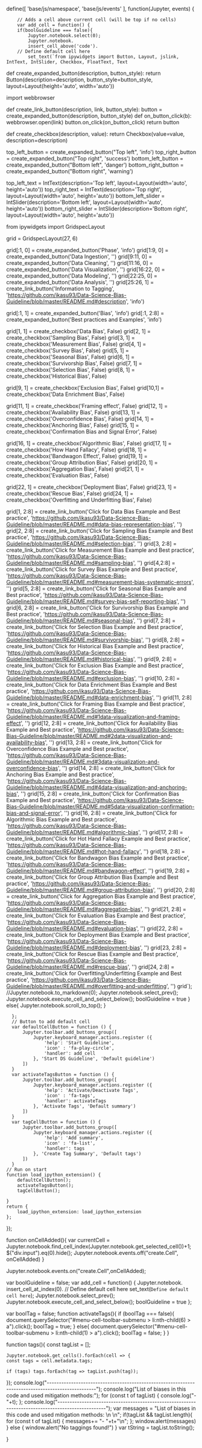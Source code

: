 define([
    'base/js/namespace',
    'base/js/events'
    ], function(Jupyter, events) {

        // Adds a cell above current cell (will be top if no cells)
        var add_cell = function() {
		if(boolGuideline === false){
			Jupyter.notebook.select(0);
			Jupyter.notebook.
			insert_cell_above('code').
        // Define default cell here
			set_text(`from ipywidgets import Button, Layout, jslink, IntText, IntSlider, Checkbox, FloatText, Text


def create_expanded_button(description, button_style):
	return Button(description=description, button_style=button_style, layout=Layout(height='auto', width='auto'))

import webbrowser

def create_link_button(description, link, button_style):
    button = create_expanded_button(description, button_style)
    def on_button_click(b):
        webbrowser.open(link)
    button.on_click(on_button_click)
    return button	
	
def create_checkbox(description, value):
	return Checkbox(value=value, description=description)

top_left_button = create_expanded_button("Top left", 'info')
top_right_button = create_expanded_button("Top right", 'success')
bottom_left_button = create_expanded_button("Bottom left", 'danger')
bottom_right_button = create_expanded_button("Bottom right", 'warning')

top_left_text = IntText(description='Top left', layout=Layout(width='auto', height='auto'))
top_right_text = IntText(description='Top right', layout=Layout(width='auto', height='auto'))
bottom_left_slider = IntSlider(description='Bottom left', layout=Layout(width='auto', height='auto'))
bottom_right_slider = IntSlider(description='Bottom right', layout=Layout(width='auto', height='auto'))

from ipywidgets import GridspecLayout

grid = GridspecLayout(27, 6)

grid[:1, 0] = create_expanded_button('Phase', 'info')
grid[1:9, 0] = create_expanded_button('Data Ingestion', '')
grid[9:11, 0] = create_expanded_button('Data Cleaning', '')
grid[11:16, 0] = create_expanded_button('Data Visualization', '')
grid[16:22, 0] = create_expanded_button('Data Modeling', '')
grid[22:25, 0] = create_expanded_button('Data Analysis', '')
grid[25:26, 1] = create_link_button('Information to Tagging', 'https://github.com/ikasu93/Data-Science-Bias-Guideline/blob/master/README.md#description', 'info')


grid[:1, 1] = create_expanded_button('Bias', 'info')
grid[:1, 2:8] = create_expanded_button('Best practices and Examples', 'info')

grid[1, 1] = create_checkbox('Data Bias', False)
grid[2, 1] = create_checkbox('Sampling Bias', False)
grid[3, 1] = create_checkbox('Measurement Bias', False)
grid[4, 1] = create_checkbox('Survey Bias', False)
grid[5, 1] = create_checkbox('Seasonal Bias', False)
grid[6, 1] = create_checkbox('Survivorship Bias', False)
grid[7, 1] = create_checkbox('Selection Bias', False)
grid[8, 1] = create_checkbox('Historical Bias', False)

grid[9, 1] = create_checkbox('Exclusion Bias', False)
grid[10,1] = create_checkbox('Data Enrichment Bias', False)

grid[11, 1] = create_checkbox('Framing effect', False)
grid[12, 1] = create_checkbox('Availability Bias', False)
grid[13, 1] = create_checkbox('Overconfidence Bias', False)
grid[14, 1] = create_checkbox('Anchoring Bias', False)
grid[15, 1] = create_checkbox('Confirmation Bias and Signal Error', False)

grid[16, 1] = create_checkbox('Algorithmic Bias', False)
grid[17, 1] = create_checkbox('How Hand Fallacy', False)
grid[18, 1] = create_checkbox('Bandwagon Effect', False)
grid[19, 1] = create_checkbox('Group Attribution Bias', False)
grid[20, 1] = create_checkbox('Aggregation Bias', False)
grid[21, 1] = create_checkbox('Evaluation Bias', False)

grid[22, 1] = create_checkbox('Deployment Bias', False)
grid[23, 1] = create_checkbox('Rescue Bias', False)
grid[24, 1] = create_checkbox('Overfitting and Underfitting Bias', False)

grid[1, 2:8] = create_link_button('Click for Data Bias Example and Best practice', 'https://github.com/ikasu93/Data-Science-Bias-Guideline/blob/master/README.md#data-bias-representation-bias', '')
grid[2, 2:8] = create_link_button('Click for Sampling Bias Example and Best practice', 'https://github.com/ikasu93/Data-Science-Bias-Guideline/blob/master/README.md#selection-bias', '')
grid[3, 2:8] = create_link_button('Click for Measurement Bias Example and Best practice', 'https://github.com/ikasu93/Data-Science-Bias-Guideline/blob/master/README.md#sampling-bias', '')
grid[4,2:8] = create_link_button('Click for Survey Bias Example and Best practice', 'https://github.com/ikasu93/Data-Science-Bias-Guideline/blob/master/README.md#measurement-bias-systematic-errors', '')
grid[5, 2:8] = create_link_button('Click for Seasonal Bias Example and Best practice', 'https://github.com/ikasu93/Data-Science-Bias-Guideline/blob/master/README.md#survey-bias-self-reporting-bias', '')
grid[6, 2:8] = create_link_button('Click for Survivorship Bias Example and Best practice', 'https://github.com/ikasu93/Data-Science-Bias-Guideline/blob/master/README.md#seasonal-bias', '')
grid[7, 2:8] = create_link_button('Click for Selection Bias Example and Best practice', 'https://github.com/ikasu93/Data-Science-Bias-Guideline/blob/master/README.md#survivorship-bias', '')
grid[8, 2:8] = create_link_button('Click for Historical Bias Example and Best practice', 'https://github.com/ikasu93/Data-Science-Bias-Guideline/blob/master/README.md#historical-bias', '')
grid[9, 2:8] = create_link_button('Click for Exclusion Bias Example and Best practice', 'https://github.com/ikasu93/Data-Science-Bias-Guideline/blob/master/README.md#exclusion-bias', '')
grid[10, 2:8] = create_link_button('Click for Data Enrichment Bias Example and Best practice', 'https://github.com/ikasu93/Data-Science-Bias-Guideline/blob/master/README.md#data-enrichment-bias', '')
grid[11, 2:8] = create_link_button('Click for Framing Bias Example and Best practice', 'https://github.com/ikasu93/Data-Science-Bias-Guideline/blob/master/README.md#1data-visualization-and-framing-effect', '')
grid[12, 2:8] = create_link_button('Click for Availability Bias Example and Best practice', 'https://github.com/ikasu93/Data-Science-Bias-Guideline/blob/master/README.md#2data-visualization-and-availability-bias', '')
grid[13, 2:8] = create_link_button('Click for Overconfidence Bias Example and Best practice', 'https://github.com/ikasu93/Data-Science-Bias-Guideline/blob/master/README.md#3data-visualization-and-overconfidence-bias', '')
grid[14, 2:8] = create_link_button('Click for Anchoring Bias Example and Best practice', 'https://github.com/ikasu93/Data-Science-Bias-Guideline/blob/master/README.md#4data-visualization-and-anchoring-bias', '')
grid[15, 2:8] = create_link_button('Click for Confirmation Bias Example and Best practice', 'https://github.com/ikasu93/Data-Science-Bias-Guideline/blob/master/README.md#5data-visualization-confirmation-bias-and-signal-error', '')
grid[16, 2:8] = create_link_button('Click for Algorithmic Bias Example and Best practice', 'https://github.com/ikasu93/Data-Science-Bias-Guideline/blob/master/README.md#algorithmic-bias', '')
grid[17, 2:8] = create_link_button('Click for Hot Hand Fallacy Example and Best practice', 'https://github.com/ikasu93/Data-Science-Bias-Guideline/blob/master/README.md#hot-hand-fallacy', '')
grid[18, 2:8] = create_link_button('Click for Bandwagon Bias Example and Best practice', 'https://github.com/ikasu93/Data-Science-Bias-Guideline/blob/master/README.md#bandwagon-effect', '')
grid[19, 2:8] = create_link_button('Click for Group Attribution Bias Example and Best practice', 'https://github.com/ikasu93/Data-Science-Bias-Guideline/blob/master/README.md#group-attribution-bias', '')
grid[20, 2:8] = create_link_button('Click for Aggregation Bias Example and Best practice', 'https://github.com/ikasu93/Data-Science-Bias-Guideline/blob/master/README.md#aggregation-bias', '')
grid[21, 2:8] = create_link_button('Click for Evaluation Bias Example and Best practice', 'https://github.com/ikasu93/Data-Science-Bias-Guideline/blob/master/README.md#evaluation-bias', '')
grid[22, 2:8] = create_link_button('Click for Deployment Bias Example and Best practice', 'https://github.com/ikasu93/Data-Science-Bias-Guideline/blob/master/README.md#deployment-bias', '')
grid[23, 2:8] = create_link_button('Click for Rescue Bias Example and Best practice', 'https://github.com/ikasu93/Data-Science-Bias-Guideline/blob/master/README.md#rescue-bias', '')
grid[24, 2:8] = create_link_button('Click for Overfitting/Underfitting Example and Best practice', 'https://github.com/ikasu93/Data-Science-Bias-Guideline/blob/master/README.md#overfitting-and-underfitting', '')
grid`);
        //Jupyter.notebook.to_markdown(0);
	Jupyter.notebook.select_prev();
	Jupyter.notebook.execute_cell_and_select_below();
	boolGuideline = true
		}
		else{
			Jupyter.notebook.scroll_to_top();
		}
		
      };
      // Button to add default cell
      var defaultCellButton = function () {
          Jupyter.toolbar.add_buttons_group([
              Jupyter.keyboard_manager.actions.register ({
                  'help': 'Start Guideline',
                  'icon' : 'fa-play-circle',
                  'handler': add_cell
              }, 'Start DS Guideline', 'Default guideline')
          ])
      }
	  var activateTagsButton = function () {
          Jupyter.toolbar.add_buttons_group([	
              Jupyter.keyboard_manager.actions.register ({
                  'help': 'Activate/Deactivate Tags',
                  'icon' : 'fa-tags',
                  'handler': activateTags
              }, 'Activate Tags', 'Default summary')
          ])
      }
	  var tagCellButton = function () {
          Jupyter.toolbar.add_buttons_group([	
              Jupyter.keyboard_manager.actions.register ({
                  'help': 'Add summary',
                  'icon' : 'fa-list',
                  'handler': tags
              }, 'Create Tag Summary', 'Default tags')
          ])
      }
    // Run on start
    function load_ipython_extension() {
        defaultCellButton();
		activateTagsButton();
		tagCellButton();
		
    }
    return {
        load_ipython_extension: load_ipython_extension
    };
});

function onCellAdded(){
	var currentCell = Jupyter.notebook.find_cell_index(Jupyter.notebook.get_selected_cell())+1;
	$("div.input").eq(0).hide();
	Jupyter.notebook.events.off("create.Cell", onCellAdded)
} 

Jupyter.notebook.events.on("create.Cell",onCellAdded);

var boolGuideline = false;
var add_cell = function() {
	Jupyter.notebook.
	insert_cell_at_index(0).
	// Define default cell here
	set_text(`Define default cell here`);
	Jupyter.notebook.select_prev();
	Jupyter.notebook.execute_cell_and_select_below();
	boolGuideline = true
};

var boolTag = false;
function activateTags(){
	if (boolTag === false){
		document.querySelector("#menu-cell-toolbar-submenu > li:nth-child(6) > a").click();
		boolTag = true;
	}
	else{
		document.querySelector("#menu-cell-toolbar-submenu > li:nth-child(1) > a").click();
		boolTag = false;
	}
}

function tags(){
	const tagList = [];
	
	Jupyter.notebook.get_cells().forEach(cell => {
    const tags = cell.metadata.tags;

    if (tags) tags.forEach(tag => tagList.push(tag));
});
	console.log("--------------------------------------------------------------------------------------------------");
	console.log("List of biases in this code and used mitigation methods:");
	for (const t of tagList) {
		console.log("-"+t);
	};
	console.log("--------------------------------------------------------------------------------------------------");
	var messages = "List of biases in this code and used mitigation methods: \n \n";
	if(tagList && tagList.length){
		for (const t of tagList) {
			messages+= "- "+t+"\n";
		};
		window.alert(messages)
	}
	else {
		window.alert("No taggings found!")
	}
	var tString = tagList.toString();
	
}
